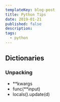 ```yaml
---
templateKey: blog-post
title: Python Tips
date: 2019-01-21
published: false
description:
tags:
  - python
---
```


## Dictionaries

### Unpacking

* **kwargs
* func(**input)
* locals().update(d)

###
